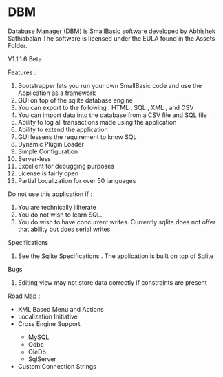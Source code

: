 # DBM
Database Manager (DBM) is SmallBasic software developed by Abhishek Sathiabalan 
The software is licensed under the EULA found in the Assets Folder. 

V1.1.1.6 Beta

Features :
<ol type = "1">
	<li> Bootstrapper lets you run your own SmallBasic code and use the Application as a framework </li>
	<li> GUI on top of the sqlite database engine </li>
	<li> You can export to the following : HTML , SQL , XML , and CSV </li>
	<li> You can import data into the database from a CSV file and SQL file </li>
	<li> Ability to log all transactions made using the application </li>
	<li> Ability to extend the application  </li>
	<li> GUI lessens the requirement to know SQL </li>
	<li> Dynamic Plugin Loader </li>
	<li> Simple Configuration </li>
	<li> Server-less </li>
	<li> Excellent for debugging purposes  </li>
	<li> License is fairly open </li>
	<li> Partial Localization for over 50 languages </li>
</ol>

Do not use this application if :
<ol type = "1">
	<li> You are technically illiterate </li>
	<li> You do not wish to learn SQL.  </li>
	<li> You do wish to have concurrent writes. Currently sqlite does not offer that ability but does serial writes </li>
</ol>
Specifications 
<ol type = "1">
	<li> See the Sqlite Specifications . The application is built on top of Sqlite</li>
</ol>

Bugs
<ol type = "1">
	<li> Editing view may not store data correctly if constraints are present</li>
</ol>

Road Map :
<ul>
	<li> XML Based Menu and Actions </li>
	<li> Localization Initiative </li>
	<li> Cross Engine Support </li>
	<ul>
		<li>MySQL</li>
		<li>Odbc</li>
		<li>OleDb</li>
		<li>SqlServer</li>
	</ul>
	<li>Custom Connection Strings </li>
</ul>


	
	
	
